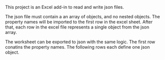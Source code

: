 This project is an Excel add-in to read and write json files.  

The json file must contain a an array of objects, and no nested objects.
The property names will be imported to the first row in the excel sheet.
After that, each row in the excel file represents a single object from the json array.

The worksheet can be exported to json with the same logic.
The first row conatins the property names.
The following rows each define one json object.

